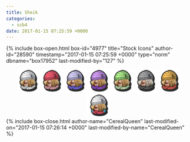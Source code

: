 ```yaml
---
title: Sheik
categories:
  - ssb4
date: 2017-01-15 07:25:59 +0000
---
```

{% include box-open.html box-id="4977" title="Stock Icons" author-id="28590" timestamp="2017-01-15 07:25:59 +0000" type="norm" dbname="box17952" last-modified-by="127" %}
<center><img src="Stock_1.png" /><img src="Stock_2.png" /><img src="Stock_3.png" /><img src="Stock_4.png" /><img src="Stock_5.png" /><img src="Stock_6.png" /><img src="Stock_7.png" /><img src="Stock_8.png" /></center>
{% include box-close.html author-name="CerealQueen" last-modified-on="2017-01-15 07:26:14 +0000" last-modified-by-name="CerealQueen" %}
